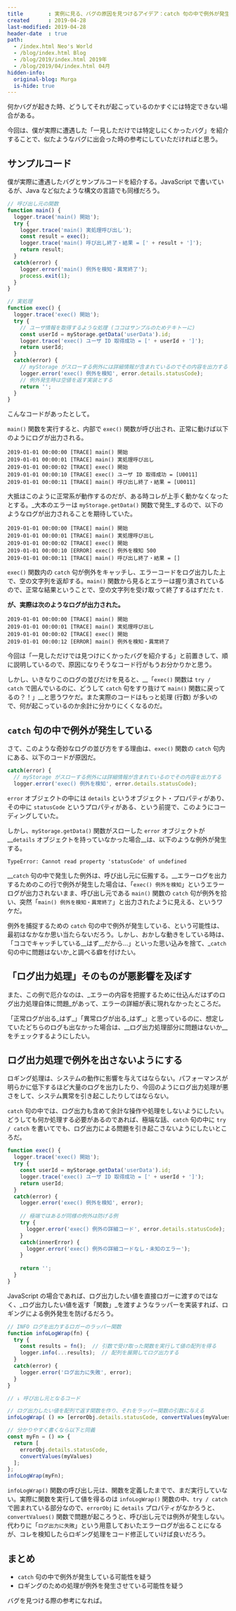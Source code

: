 ```yaml
---
title        : 実例に見る、バグの原因を見つけるアイデア：catch 句の中で例外が発生している
created      : 2019-04-28
last-modified: 2019-04-28
header-date  : true
path:
  - /index.html Neo's World
  - /blog/index.html Blog
  - /blog/2019/index.html 2019年
  - /blog/2019/04/index.html 04月
hidden-info:
  original-blog: Murga
  is-hide: true
---
```


何かバグが起きた時、どうしてそれが起こっているのかすぐには特定できない場合がある。

今回は、僕が実際に遭遇した「一見しただけでは特定しにくかったバグ」を紹介することで、似たようなバグに出会った時の参考にしていただければと思う。

## サンプルコード

僕が実際に遭遇したバグとサンプルコードを紹介する。JavaScript で書いているが、Java など似たような構文の言語でも同様だろう。

```javascript
// 呼び出し元の関数
function main() {
  logger.trace('main() 開始');
  try {
    logger.trace('main() 実処理呼び出し');
    const result = exec();
    logger.trace('main() 呼び出し終了・結果 = [' + result + ']');
    return result;
  }
  catch(error) {
    logger.error('main() 例外を検知・異常終了');
    process.exit(1);
  }
}

// 実処理
function exec() {
  logger.trace('exec() 開始');
  try {
    // ユーザ情報を取得するような処理 (ココはサンプルのためテキトーに)
    const userId = myStorage.getData('userData').id;
    logger.trace('exec() ユーザ ID 取得成功 = [' + userId + ']');
    return userId;
  }
  catch(error) {
    // myStorage がスローする例外には詳細情報が含まれているのでその内容を出力する
    logger.error('exec() 例外を検知', error.details.statusCode);
    // 例外発生時は空値を返す実装とする
    return '';
  }
}
```

こんなコードがあったとして。

`main()` 関数を実行すると、内部で `exec()` 関数が呼び出され、正常に動けば以下のようにログが出力される。

```
2019-01-01 00:00:00 [TRACE] main() 開始
2019-01-01 00:00:01 [TRACE] main() 実処理呼び出し
2019-01-01 00:00:02 [TRACE] exec() 開始
2019-01-01 00:00:10 [TRACE] exec() ユーザ ID 取得成功 = [U0011]
2019-01-01 00:00:11 [TRACE] main() 呼び出し終了・結果 = [U0011]
```

大抵はこのように正常系が動作するのだが、ある時コレが上手く動かなくなったとする。_大本のエラーは `myStorage.getData()` 関数で発生_するので、以下のようなログが出力されることを期待していた。

```
2019-01-01 00:00:00 [TRACE] main() 開始
2019-01-01 00:00:01 [TRACE] main() 実処理呼び出し
2019-01-01 00:00:02 [TRACE] exec() 開始
2019-01-01 00:00:10 [ERROR] exec() 例外を検知 500
2019-01-01 00:00:11 [TRACE] main() 呼び出し終了・結果 = []
```

`exec()` 関数内の `catch` 句が例外をキャッチし、エラーコードをログ出力した上で、空の文字列を返却する。`main()` 関数から見るとエラーは握り潰されているので、正常な結果ということで、空の文字列を受け取って終了するはずだたｔ.

__が、実際は次のようなログが出力された。__

```
2019-01-01 00:00:00 [TRACE] main() 開始
2019-01-01 00:00:01 [TRACE] main() 実処理呼び出し
2019-01-01 00:00:02 [TRACE] exec() 開始
2019-01-01 00:00:12 [ERROR] main() 例外を検知・異常終了
```

今回は「一見しただけでは見つけにくかったバグを紹介する」と前置きして、順に説明しているので、原因になりそうなコード行がもうお分かりかと思う。

しかし、いきなりこのログの並びだけを見ると、__「`exec()` 関数は `try / catch` で囲んでいるのに、どうして `catch` 句をすり抜けて `main()` 関数に戻ってるの？！」__と思うワケだ。また実際のコードはもっと処理 (行数) が多いので、何が起こっているのか余計に分かりにくくなるのだ。

## `catch` 句の中で例外が発生している

さて、このような奇妙なログの並び方をする理由は、`exec()` 関数の `catch` 句内にある、以下のコードが原因だ。

```javascript
catch(error) {
  // myStorage がスローする例外には詳細情報が含まれているのでその内容を出力する
  logger.error('exec() 例外を検知', error.details.statusCode);
```

`error` オブジェクトの中には `details` というオブジェクト・プロパティがあり、その中に `statusCode` というプロパティがある、という前提で、このようにコーディングしていた。

しかし、`myStorage.getData()` 関数がスローした `error` オブジェクトが __`details` オブジェクトを持っていなかった場合__は、以下のような例外が発生する。

```
TypeError: Cannot read property 'statusCode' of undefined
```

__`catch` 句の中で発生した例外は、呼び出し元に伝搬する。__エラーログを出力するためのこの行で例外が発生した場合は、「`exec() 例外を検知`」というエラーログが出力されないまま、呼び出し元である `main()` 関数の `catch` 句が例外を拾い、突然「`main() 例外を検知・異常終了`」と出力されたように見える、というワケだ。

例外を捕捉するための `catch` 句の中で例外が発生している、という可能性は、最初はなかなか思い当たらないだろう。しかし、おかしな動きをしている時は、「ココでキャッチしている__はず__だから…」といった思い込みを捨て、_`catch` 句の中に問題はないか_と調べる癖を付けたい。

## 「ログ出力処理」そのものが悪影響を及ぼす

また、この例で厄介なのは、_エラーの内容を把握するために仕込んだはずのログ出力処理自体に問題_があって、エラーの詳細が表に現れなかったところだ。

「正常ログが出る_はず_」「異常ログが出る_はず_」と思っているのに、想定していたどちらのログも出なかった場合は、__ログ出力処理部分に問題はないか__をチェックするようにしたい。

## ログ出力処理で例外を出さないようにする

ロギング処理は、システムの動作に影響を与えてはならない。パフォーマンスが明らかに低下するほど大量のログを出力したり、今回のようにログ出力処理が悪さをして、システム異常を引き起こしたりしてはならない。

`catch` 句の中では、ログ出力も含めて余計な操作や処理をしないようにしたい。どうしても何か処理する必要があるのであれば、極端な話、`catch` 句の中に `try / catch` を書いてでも、ログ出力による問題を引き起こさないようにしたいところだ。

```javascript
function exec() {
  logger.trace('exec() 開始');
  try {
    const userId = myStorage.getData('userData').id;
    logger.trace('exec() ユーザ ID 取得成功 = [' + userId + ']');
    return userId;
  }
  catch(error) {
    logger.error('exec() 例外を検知', error);
    
    // 極端ではあるが同様の例外は防げる例
    try {
      logger.error('exec() 例外の詳細コード', error.details.statusCode);
    }
    catch(innerError) {
      logger.error('exec() 例外の詳細コードなし・未知のエラー');
    }
    
    return '';
  }
}
```

JavaScript の場合であれば、ログ出力したい値を直接ロガーに渡すのではなく、_ログ出力したい値を返す「関数」_を渡すようなラッパーを実装すれば、ロギングによる例外発生を防げるだろう。

```javascript
// INFO ログを出力するロガーのラッパー関数
function infoLogWrap(fn) {
  try {
    const results = fn();  // 引数で受け取った関数を実行して値の配列を得る
    logger.info(...results);  // 配列を展開してログ出力する
  }
  catch(error) {
    logger.error('ログ出力に失敗', error);
  }
}

// ↓ 呼び出し元となるコード

// ログ出力したい値を配列で返す関数を作り、それをラッパー関数の引数に与える
infoLogWrap( () => [errorObj.details.statusCode, convertValues(myValues)] );

// 分かりやすく書くなら以下と同義
const myFn = () => {
  return [
    errorObj.details.statusCode,
    convertValues(myValues)
  ];
};
infoLogWrap(myFn);
```

`infoLogWrap()` 関数の呼び出し元は、関数を定義したまでで、まだ実行していない。実際に関数を実行して値を得るのは `infoLogWrap()` 関数の中、`try / catch` で囲まれている部分なので、`errorObj` に `details` プロパティがなかろうと、`convertValues()` 関数で問題が起ころうと、呼び出し元では例外が発生しない。代わりに「`ログ出力に失敗`」という用意しておいたエラーログが出ることになるが、コレを検知したらロギング処理をコード修正していけば良いだろう。

## まとめ

- `catch` 句の中で例外が発生している可能性を疑う
- ロギングのための処理が例外を発生させている可能性を疑う

バグを見つける際の参考になれば。
